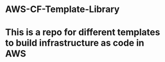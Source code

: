 # AWS-CF-Template-Library
# This is a repo for different templates to build infrastructure as code in AWS
